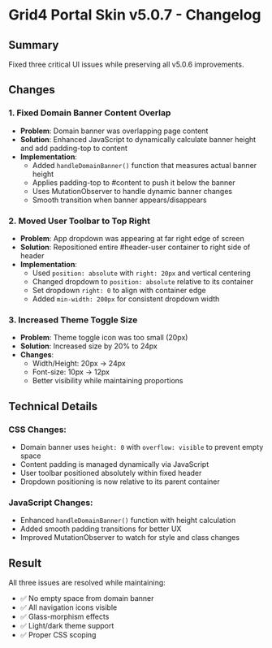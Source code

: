 # Grid4 Portal Skin v5.0.7 - Changelog

## Summary
Fixed three critical UI issues while preserving all v5.0.6 improvements.

## Changes

### 1. Fixed Domain Banner Content Overlap
- **Problem**: Domain banner was overlapping page content
- **Solution**: Enhanced JavaScript to dynamically calculate banner height and add padding-top to content
- **Implementation**: 
  - Added `handleDomainBanner()` function that measures actual banner height
  - Applies padding-top to #content to push it below the banner
  - Uses MutationObserver to handle dynamic banner changes
  - Smooth transition when banner appears/disappears

### 2. Moved User Toolbar to Top Right
- **Problem**: App dropdown was appearing at far right edge of screen
- **Solution**: Repositioned entire #header-user container to right side of header
- **Implementation**:
  - Used `position: absolute` with `right: 20px` and vertical centering
  - Changed dropdown to `position: absolute` relative to its container
  - Set dropdown `right: 0` to align with container edge
  - Added `min-width: 200px` for consistent dropdown width

### 3. Increased Theme Toggle Size
- **Problem**: Theme toggle icon was too small (20px)
- **Solution**: Increased size by 20% to 24px
- **Changes**:
  - Width/Height: 20px → 24px
  - Font-size: 10px → 12px
  - Better visibility while maintaining proportions

## Technical Details

### CSS Changes:
- Domain banner uses `height: 0` with `overflow: visible` to prevent empty space
- Content padding is managed dynamically via JavaScript
- User toolbar positioned absolutely within fixed header
- Dropdown positioning is now relative to its parent container

### JavaScript Changes:
- Enhanced `handleDomainBanner()` function with height calculation
- Added smooth padding transitions for better UX
- Improved MutationObserver to watch for style and class changes

## Result
All three issues are resolved while maintaining:
- ✅ No empty space from domain banner
- ✅ All navigation icons visible
- ✅ Glass-morphism effects
- ✅ Light/dark theme support
- ✅ Proper CSS scoping